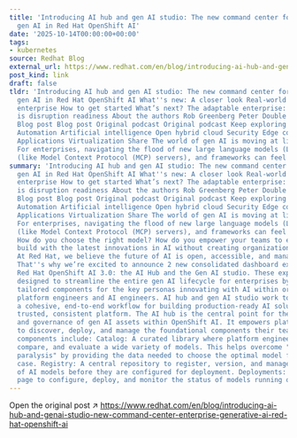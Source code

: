 ```yaml
---
title: 'Introducing AI hub and gen AI studio: The new command center for enterprise
  gen AI in Red Hat OpenShift AI'
date: '2025-10-14T00:00:00+00:00'
tags:
- kubernetes
source: Redhat Blog
external_url: https://www.redhat.com/en/blog/introducing-ai-hub-and-genai-studio-new-command-center-enterprise-generative-ai-red-hat-openshift-ai
post_kind: link
draft: false
tldr: 'Introducing AI hub and gen AI studio: The new command center for enterprise
  gen AI in Red Hat OpenShift AI What''s new: A closer look Real-world value for the
  enterprise How to get started What’s next? The adaptable enterprise: Why AI readiness
  is disruption readiness About the authors Rob Greenberg Peter Double More like this
  Blog post Blog post Original podcast Original podcast Keep exploring Browse by channel
  Automation Artificial intelligence Open hybrid cloud Security Edge computing Infrastructure
  Applications Virtualization Share The world of gen AI is moving at lightning speed.
  For enterprises, navigating the flood of new large language models (LLMs), tools
  (like Model Context Protocol (MCP) servers), and frameworks can feel overwhelming.'
summary: 'Introducing AI hub and gen AI studio: The new command center for enterprise
  gen AI in Red Hat OpenShift AI What''s new: A closer look Real-world value for the
  enterprise How to get started What’s next? The adaptable enterprise: Why AI readiness
  is disruption readiness About the authors Rob Greenberg Peter Double More like this
  Blog post Blog post Original podcast Original podcast Keep exploring Browse by channel
  Automation Artificial intelligence Open hybrid cloud Security Edge computing Infrastructure
  Applications Virtualization Share The world of gen AI is moving at lightning speed.
  For enterprises, navigating the flood of new large language models (LLMs), tools
  (like Model Context Protocol (MCP) servers), and frameworks can feel overwhelming.
  How do you choose the right model? How do you empower your teams to experiment and
  build with the latest innovations in AI without creating organizational barriers?
  At Red Hat, we believe the future of AI is open, accessible, and manageable at scale.
  That''s why we’re excited to announce 2 new consolidated dashboard experiences in
  Red Hat OpenShift AI 3.0: the AI Hub and the Gen AI studio. These experiences are
  designed to streamline the entire gen AI lifecycle for enterprises by providing
  tailored components for the key personas innovating with AI within organizations:
  platform engineers and AI engineers. AI hub and gen AI studio work together to create
  a cohesive, end-to-end workflow for building production-ready AI solutions on a
  trusted, consistent platform. The AI hub is the central point for the management
  and governance of gen AI assets within OpenShift AI. It empowers platform engineers
  to discover, deploy, and manage the foundational components their teams need. Key
  components include: Catalog: A curated library where platform engineers can discover,
  compare, and evaluate a wide variety of models. This helps overcome "model selection
  paralysis" by providing the data needed to choose the optimal model for any use
  case. Registry: A central repository to register, version, and manage the lifecycle
  of AI models before they are configured for deployment. Deployments: An administrative
  page to configure, deploy, and monitor the status of models running on the cluster.'
---
```

Open the original post ↗ https://www.redhat.com/en/blog/introducing-ai-hub-and-genai-studio-new-command-center-enterprise-generative-ai-red-hat-openshift-ai
